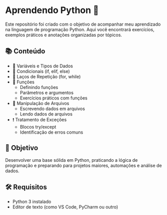 # Aprendendo Python 🐍

Este repositório foi criado com o objetivo de acompanhar meu aprendizado na linguagem de programação Python. Aqui você encontrará exercícios, exemplos práticos e anotações organizadas por tópicos.

## 📚 Conteúdo

- 📌 Variáveis e Tipos de Dados  
- 🔀 Condicionais (if, elif, else)  
- 🔁 Laços de Repetição (for, while)  
- 🧮 Funções  
  - Definindo funções  
  - Parâmetros e argumentos  
  - Exercícios práticos com funções  
- 📂 Manipulação de Arquivos  
  - Escrevendo dados em arquivos  
  - Lendo dados de arquivos  
- ❗ Tratamento de Exceções  
  - Blocos try/except  
  - Identificação de erros comuns
    
## 🚀 Objetivo

Desenvolver uma base sólida em Python, praticando a lógica de programação e preparando para projetos maiores, automações e análise de dados.

## 🛠️ Requisitos

- Python 3 instalado  
- Editor de texto (como VS Code, PyCharm ou outro)
